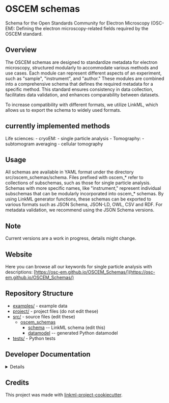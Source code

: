
# OSCEM schemas
Schema for the Open Standards Community for Electron Microscopy (OSC-EM): Defining the electron microscopy-related fields required by the OSCEM standard.

## Overview
The OSCEM schemas are designed to standardize metadata for electron microscopy, structured modularly to accommodate various methods and use cases. Each module can represent different aspects of an experiment, such as "sample", "instrument", and "author." These modules are combined into a comprehensive schema that defines the required metadata for a specific method. This standard ensures consistency in data collection, facilitates data validation, and enhances comparability between datasets.

To increase compatibility with different formats, we utilize LinkML, which allows us to export the schema to widely used formats.

## currently implemented methods
  Life sciences:
    - cryoEM:
      - single particle analysis
      - Tomography:
        - subtomogram averaging
        - cellular tomography

## Usage
All schemas are available in YAML format under the directory src/oscem_schemas/schema. Files prefixed with oscem_* refer to collections of subschemas, such as those for single particle analysis. Schemas with more specific names, like "instrument," represent individual subschemas that can be modularly incorporated into oscem_* schemas. By using LinkML generator functions, these schemas can be exported to various formats such as JSON Schema, JSON-LD, OWL, CSV and RDF. For metadata validation, we recommend using the JSON Schema versions.

## Note
Current versions are a work in progress, details might change.

## Website
Here you can browse all our keywords for single particle analysis with descriptions:
[https://osc-em.github.io/OSCEM_Schemas/](https://osc-em.github.io/OSCEM_Schemas/)

## Repository Structure

* [examples/](examples/) - example data
* [project/](project/) - project files (do not edit these)
* [src/](src/) - source files (edit these)
  * [oscem_schemas](src/oscem_schemas)
    * [schema](src/oscem_schemas/schema) -- LinkML schema
      (edit this)
    * [datamodel](src/oscem_schemas/datamodel) -- generated
      Python datamodel
* [tests/](tests/) - Python tests

## Developer Documentation

<details>
Use the `make` command to generate project artifacts:

* `make setup`: one-time setup
* `make all`: make everything
* `make deploy`: deploys site
* `make lint`: check syntax
* `make test`: run tests
* `make serve`: run docs locally on http://127.0.0.1:8000/oscem-schemas/
* `make clean` : remove generated files

</details>

## Credits

This project was made with
[linkml-project-cookiecutter](https://github.com/linkml/linkml-project-cookiecutter).
